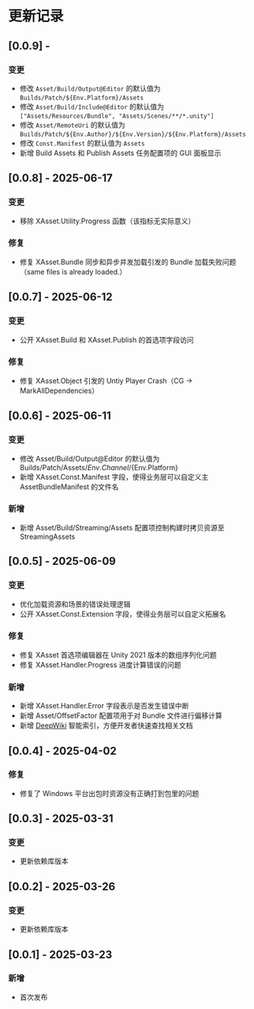 # 更新记录

## [0.0.9] - 
### 变更
- 修改 `Asset/Build/Output@Editor` 的默认值为 `Builds/Patch/${Env.Platform}/Assets`
- 修改 `Asset/Build/Include@Editor` 的默认值为 `["Assets/Resources/Bundle", "Assets/Scenes/**/*.unity"]`
- 修改 `Asset/RemoteUri` 的默认值为 `Builds/Patch/${Env.Author}/${Env.Version}/${Env.Platform}/Assets`
- 修改 `Const.Manifest` 的默认值为 `Assets`
- 新增 Build Assets 和 Publish Assets 任务配置项的 GUI 面板显示

## [0.0.8] - 2025-06-17
### 变更
- 移除 XAsset.Utility.Progress 函数（该指标无实际意义）

### 修复
- 修复 XAsset.Bundle 同步和异步并发加载引发的 Bundle 加载失败问题（same files is already loaded.）

## [0.0.7] - 2025-06-12
### 变更
- 公开 XAsset.Build 和 XAsset.Publish 的首选项字段访问

### 修复
- 修复 XAsset.Object 引发的 Untiy Player Crash（CG -> MarkAllDependencies）

## [0.0.6] - 2025-06-11
### 变更
- 修改 Asset/Build/Output@Editor 的默认值为 Builds/Patch/Assets/${Env.Channel}/${Env.Platform}
- 新增 XAsset.Const.Manifest 字段，使得业务层可以自定义主 AssetBundleManifest 的文件名

### 新增
- 新增 Asset/Build/Streaming/Assets 配置项控制构建时拷贝资源至 StreamingAssets

## [0.0.5] - 2025-06-09
### 变更
- 优化加载资源和场景的错误处理逻辑
- 公开 XAsset.Const.Extension 字段，使得业务层可以自定义拓展名

### 修复
- 修复 XAsset 首选项编辑器在 Unity 2021 版本的数组序列化问题
- 修复 XAsset.Handler.Progress 进度计算错误的问题

### 新增
- 新增 XAsset.Handler.Error 字段表示是否发生错误中断
- 新增 Asset/OffsetFactor 配置项用于对 Bundle 文件进行偏移计算
- 新增 [DeepWiki](https://deepwiki.com) 智能索引，方便开发者快速查找相关文档

## [0.0.4] - 2025-04-02
### 修复
- 修复了 Windows 平台出包时资源没有正确打到包里的问题

## [0.0.3] - 2025-03-31
### 变更
- 更新依赖库版本

## [0.0.2] - 2025-03-26
### 变更
- 更新依赖库版本

## [0.0.1] - 2025-03-23
### 新增
- 首次发布
